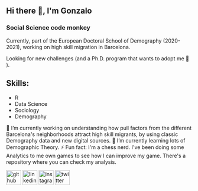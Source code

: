## Hi there 👋, I'm Gonzalo
### Social Science code monkey

Currently, part of the European Doctoral School of Demography (2020-2021), working on high skill migration in Barcelona.

Looking for new challenges (and a Ph.D. program that wants to adopt me :eyes: ).


## Skills: 
* R
* Data Science
* Sociology
* Demography


🔭 I’m currently working on understanding how pull factors from the different Barcelona's neighborhoods attract high skill migrants, by using classic Demography data and new digital sources. 
🌱 I’m currently learning lots of Demographic Theory. 
⚡ Fun fact: I'm a chess nerd. I've been doing some Analytics to me own games to see how I can improve my game. There's a repository where you can check my analysis. 


[<img src='https://cdn.jsdelivr.net/npm/simple-icons@3.0.1/icons/github.svg' alt='github' height='40'>](https://github.com/https://github.com/gonzalofichero)  [<img src='https://cdn.jsdelivr.net/npm/simple-icons@3.0.1/icons/linkedin.svg' alt='linkedin' height='40'>](https://www.linkedin.com/in/https://www.linkedin.com/in/gonzalo-daniel-garcia-647a6817//)  [<img src='https://cdn.jsdelivr.net/npm/simple-icons@3.0.1/icons/instagram.svg' alt='instagram' height='40'>](https://www.instagram.com/https://www.instagram.com/f2.2photo//)  [<img src='https://cdn.jsdelivr.net/npm/simple-icons@3.0.1/icons/twitter.svg' alt='twitter' height='40'>](https://twitter.com/https://twitter.com/Ficheroculto)  


